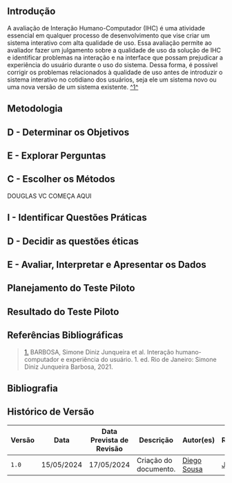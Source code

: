 ## <a>Introdução</a>
A avaliação de Interação Humano-Computador (IHC) é uma atividade essencial em qualquer processo de desenvolvimento que vise criar um sistema interativo com alta qualidade de uso. Essa avaliação permite ao avaliador fazer um julgamento sobre a qualidade de uso da solução de IHC e identificar problemas na interação e na interface que possam prejudicar a experiência do usuário durante o uso do sistema. Dessa forma, é possível corrigir os problemas relacionados à qualidade de uso antes de introduzir o sistema interativo no cotidiano dos usuários, seja ele um sistema novo ou uma nova versão de um sistema existente. <a id="anchor_1" href="#REF1">^1^</a>

## <a>Metodologia</a>

## <a>D - Determinar os Objetivos</a>

## <a>E - Explorar Perguntas </a>

## <a>C - Escolher os Métodos </a>
DOUGLAS VC COMEÇA AQUI
## <a>I - Identificar Questões Práticas </a>

## <a>D - Decidir as questões éticas</a>

## <a>E - Avaliar, Interpretar e Apresentar os Dados</a>

## <a>Planejamento do Teste Piloto</a>

## <a>Resultado do Teste Piloto</a>

## <a>Referências Bibliográficas</a>
> <a id="REF1" href="#anchor_1">1.</a> BARBOSA, Simone Diniz Junqueira et al. Interação humano-computador e experiência do usuário. 1. ed. Rio de Janeiro: Simone Diniz Junqueira Barbosa, 2021.
## <a>Bibliografia</a>

## <a>Histórico de Versão</a>

| Versão| Data | Data Prevista de Revisão| Descrição  | Autor(es)  | Revisor(es) |
| ------- | ------ | ------ | ------- | -------- | -------- |
| `1.0` | 15/05/2024 | 17/05/2024 | Criação do documento. | [Diego Sousa](https://github.com/DiegoSousaLeite)| [João Artur](https://github.com/joao-artl)  |